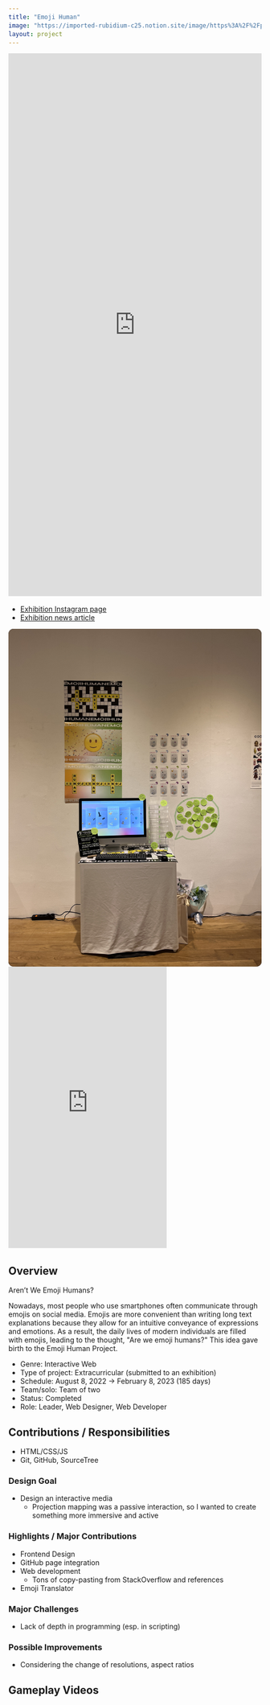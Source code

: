 ```yaml
---
title: "Emoji Human"
image: "https://imported-rubidium-c25.notion.site/image/https%3A%2F%2Fprod-files-secure.s3.us-west-2.amazonaws.com%2Fdf426fa9-315c-4c07-b8cd-92ef2da301ff%2F19c419da-796f-4753-84a4-3c43d1e0ab36%2F%25EB%25A9%2594%25EC%259D%25B8.png?table=block&id=182d0a35-eddc-4346-b12e-ed489b8da5ad&spaceId=df426fa9-315c-4c07-b8cd-92ef2da301ff&width=2000&userId=&cache=v2"
layout: project
---
```


<iframe src="https://odd-mune.github.io/EMOJI-HUMAN/" width="100%" height="1080" style="border:none;">
  Your browser does not support iframes.
</iframe>

* [Exhibition Instagram page](https://www.instagram.com/p/CjCt8CeLygY/)
* [Exhibition news article](https://www.art-culture.co.kr/magazine_uni/25)

<div class="slideshow-container">
  <div class="slides-wrapper">
    <div class="slide"><img src="/assets/images/emoji_human_dp_0.jpg" alt="Display"></div>
  </div>
</div>

<iframe width="315" height="560" 
src="https://www.youtube.com/embed/XxQl0HsecVQ" 
title="Emoji Human" frameborder="0" 
allow="accelerometer; autoplay; clipboard-write; encrypted-media;
gyroscope; picture-in-picture;
web-share"
allowfullscreen></iframe>

<style>
  .slideshow-container {
    max-width: 700px;
    width: 100%;
    position: relative;
    margin: auto;
    overflow: hidden;
    border-radius: 10px;
    aspect-ratio: 3 / 4; /* Maintain a proper aspect ratio */
    background-color: black; /* Prevents white flashes */
  }

  .slides-wrapper {
    display: flex;
    transition: transform 1s ease-in-out;
    width: 100%;
  }

  .slide {
    min-width: 100%;
    display: flex;
    justify-content: center;
    align-items: center;
  }

  .slide img {
    max-width: 100%;
    height: auto; /* Keeps aspect ratio */
    object-fit: contain; /* Ensures the image fits properly */
  }
</style>

<script>
  let slideIndex = 0;
  function showSlides() {
    let slidesWrapper = document.querySelector(".slides-wrapper");
    let totalSlides = document.querySelectorAll(".slide").length;

    slideIndex++;
    if (slideIndex >= totalSlides) {
      slideIndex = 0;
    }

    slidesWrapper.style.transform = `translateX(${-slideIndex * 100}%)`;
    setTimeout(showSlides, 3000); // Change image every 3 seconds
  }

  document.addEventListener("DOMContentLoaded", showSlides);
</script>

## Overview

Aren’t We Emoji Humans?

Nowadays, most people who use smartphones often communicate through emojis on social media. Emojis are more convenient than writing long text explanations because they allow for an intuitive conveyance of expressions and emotions. As a result, the daily lives of modern individuals are filled with emojis, leading to the thought, "Are we emoji humans?" This idea gave birth to the Emoji Human Project.

* Genre: Interactive Web
* Type of project: Extracurricular (submitted to an exhibition)
* Schedule: August 8, 2022 &rarr; February 8, 2023 (185 days)
* Team/solo: Team of two
* Status: Completed
* Role: Leader, Web Designer, Web Developer

## Contributions / Responsibilities

* HTML/CSS/JS
* Git, GitHub, SourceTree

### Design Goal

* Design an interactive media
  * Projection mapping was a passive interaction, so I wanted to create something more immersive and active

### Highlights / Major Contributions

* Frontend Design
* GitHub page integration
* Web development
  * Tons of copy-pasting from StackOverflow and references
* Emoji Translator

### Major Challenges

* Lack of depth in programming (esp. in scripting)

### Possible Improvements

* Considering the change of resolutions, aspect ratios

## Gameplay Videos
